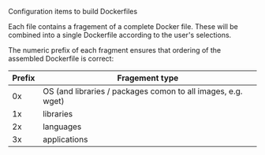 Configuration items to build Dockerfiles

Each file contains a fragement of a complete Docker file.  These will be combined into a single Dockerfile according to the user's selections.

The numeric prefix of each fragment ensures that ordering of the assembled Dockerfile is correct:

Prefix | Fragement type
--- | ---
0x | OS (and libraries / packages comon to all images, e.g. wget)
1x | libraries
2x | languages
3x | applications

